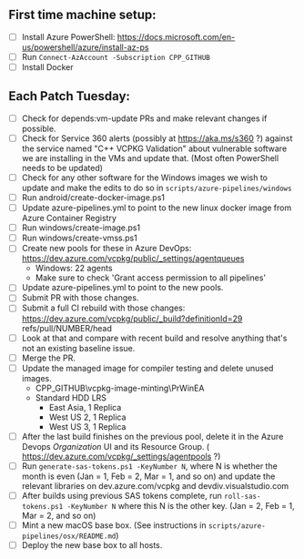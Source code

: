 ## First time machine setup:
* [ ] Install Azure PowerShell: https://docs.microsoft.com/en-us/powershell/azure/install-az-ps
* [ ] Run `Connect-AzAccount -Subscription CPP_GITHUB`
* [ ] Install Docker

## Each Patch Tuesday:
* [ ] Check for depends:vm-update PRs and make relevant changes if possible.
* [ ] Check for Service 360 alerts (possibly at https://aka.ms/s360 ?) against the service named
      "C++ VCPKG Validation" about vulnerable software we are installing in the VMs and update that.
      (Most often PowerShell needs to be updated)
* [ ] Check for any other software for the Windows images we wish to update and make the edits to do
      so in `scripts/azure-pipelines/windows`
* [ ] Run android/create-docker-image.ps1
* [ ] Update azure-pipelines.yml to point to the new linux docker image from Azure Container Registry
* [ ] Run windows/create-image.ps1
* [ ] Run windows/create-vmss.ps1
* [ ] Create new pools for these in Azure DevOps: https://dev.azure.com/vcpkg/public/_settings/agentqueues
    * Windows: 22 agents
    * Make sure to check 'Grant access permission to all pipelines'
* [ ] Update azure-pipelines.yml to point to the new pools.
* [ ] Submit PR with those changes.
* [ ] Submit a full CI rebuild with those changes: https://dev.azure.com/vcpkg/public/_build?definitionId=29  
      refs/pull/NUMBER/head
* [ ] Look at that and compare with recent build and resolve anything that's not an existing baseline issue.
* [ ] Merge the PR.
* [ ] Update the managed image for compiler testing and delete unused images.
     * CPP_GITHUB\vcpkg-image-minting\PrWinEA
     * Standard HDD LRS
         * East Asia, 1 Replica
         * West US 2, 1 Replica
         * West US 3, 1 Replica
* [ ] After the last build finishes on the previous pool, delete it in the Azure Devops *Organization* UI and its Resource Group. ( https://dev.azure.com/vcpkg/_settings/agentpools ?)
* [ ] Run `generate-sas-tokens.ps1 -KeyNumber N`, where N is whether the month is even
      (Jan = 1, Feb = 2, Mar = 1, and so on) and update the relevant libraries on
      dev.azure.com/vcpkg and devdiv.visualstudio.com
* [ ] After builds using previous SAS tokens complete, run `roll-sas-tokens.ps1 -KeyNumber N` where
      this N is the other key. (Jan = 2, Feb = 1, Mar = 2, and so on)
* [ ] Mint a new macOS base box.  (See instructions in `scripts/azure-pipelines/osx/README.md`)
* [ ] Deploy the new base box to all hosts.
